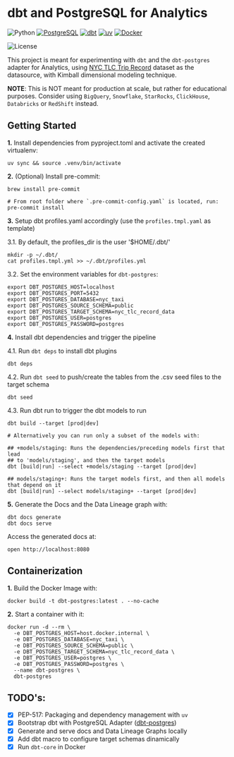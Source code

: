 # dbt and PostgreSQL for Analytics

![Python](https://img.shields.io/badge/Python-3.12-4B8BBE.svg?style=flat&logo=python&logoColor=FFD43B&labelColor=306998)
[![PostgreSQL](https://img.shields.io/badge/PostgreSQL-336791?style=flat&logo=postgresql&logoColor=white&labelColor=336791)](https://hub.docker.com/_/postgres)
[![dbt](https://img.shields.io/badge/dbt--postgres-1.9-262A38?style=flat&logo=dbt&logoColor=FF6849&labelColor=262A38)](https://docs.getdbt.com/docs/core/connect-data-platform/postgres-setup)
[![uv](https://img.shields.io/badge/astral/uv-261230?style=flat&logo=uv&logoColor=DE5FE9&labelColor=261230)](https://docs.astral.sh/uv/getting-started/installation/)
[![Docker](https://img.shields.io/badge/Docker-329DEE?style=flat&logo=docker&logoColor=white&labelColor=329DEE)](https://docs.docker.com/get-docker/)

![License](https://img.shields.io/badge/license-CC--BY--SA--4.0-31393F?style=flat&logo=creativecommons&logoColor=black&labelColor=white)

This project is meant for experimenting with `dbt` and the `dbt-postgres` adapter for Analytics,
using [NYC TLC Trip Record](https://www.nyc.gov/site/tlc/about/tlc-trip-record-data.page) dataset as the datasource, with Kimball dimensional modeling technique.

**NOTE**: This is NOT meant for production at scale, but rather for educational purposes. Consider using `BigQuery`, `Snowflake`, `StarRocks`, `ClickHouse`, `Databricks` or `RedShift` instead.


## Getting Started

**1.** Install dependencies from pyproject.toml and activate the created virtualenv:
```shell
uv sync && source .venv/bin/activate
```

**2.** (Optional) Install pre-commit:
```shell
brew install pre-commit

# From root folder where `.pre-commit-config.yaml` is located, run:
pre-commit install
```

**3.** Setup dbt profiles.yaml accordingly (use the `profiles.tmpl.yaml` as template)

3.1. By default, the profiles_dir is the user '$HOME/.dbt/'
```shell
mkdir -p ~/.dbt/
cat profiles.tmpl.yml >> ~/.dbt/profiles.yml
```

3.2. Set the environment variables for `dbt-postgres`:
```shell
export DBT_POSTGRES_HOST=localhost
export DBT_POSTGRES_PORT=5432
export DBT_POSTGRES_DATABASE=nyc_taxi
export DBT_POSTGRES_SOURCE_SCHEMA=public
export DBT_POSTGRES_TARGET_SCHEMA=nyc_tlc_record_data
export DBT_POSTGRES_USER=postgres
export DBT_POSTGRES_PASSWORD=postgres
```

**4.** Install dbt dependencies and trigger the pipeline

4.1. Run `dbt deps` to install  dbt plugins
```shell
dbt deps
```

4.2. Run `dbt seed` to push/create the tables from the .csv seed files to the target schema
```shell
dbt seed
```

4.3. Run dbt run to trigger the dbt models to run
```shell
dbt build --target [prod|dev]

# Alternatively you can run only a subset of the models with:

## +models/staging: Runs the dependencies/preceding models first that lead 
## to 'models/staging', and then the target models
dbt [build|run] --select +models/staging --target [prod|dev]

## models/staging+: Runs the target models first, and then all models that depend on it
dbt [build|run] --select models/staging+ --target [prod|dev]
```

**5.** Generate the Docs and the Data Lineage graph with:
```shell
dbt docs generate
dbt docs serve
```

Access the generated docs at:
```shell
open http://localhost:8080
```


## Containerization

**1.** Build the Docker Image with:
```shell
docker build -t dbt-postgres:latest . --no-cache
```

**2.** Start a container with it:
```shell
docker run -d --rm \
  -e DBT_POSTGRES_HOST=host.docker.internal \
  -e DBT_POSTGRES_DATABASE=nyc_taxi \
  -e DBT_POSTGRES_SOURCE_SCHEMA=public \
  -e DBT_POSTGRES_TARGET_SCHEMA=nyc_tlc_record_data \
  -e DBT_POSTGRES_USER=postgres \
  -e DBT_POSTGRES_PASSWORD=postgres \
  --name dbt-postgres \
  dbt-postgres
```


## TODO's:
- [x] PEP-517: Packaging and dependency management with `uv`
- [x] Bootstrap dbt with PostgreSQL Adapter ([dbt-postgres](https://docs.getdbt.com/docs/core/connect-data-platform/postgres-setup))
- [x] Generate and serve docs and Data Lineage Graphs locally
- [x] Add dbt macro to configure target schemas dinamically
- [x] Run `dbt-core` in Docker
